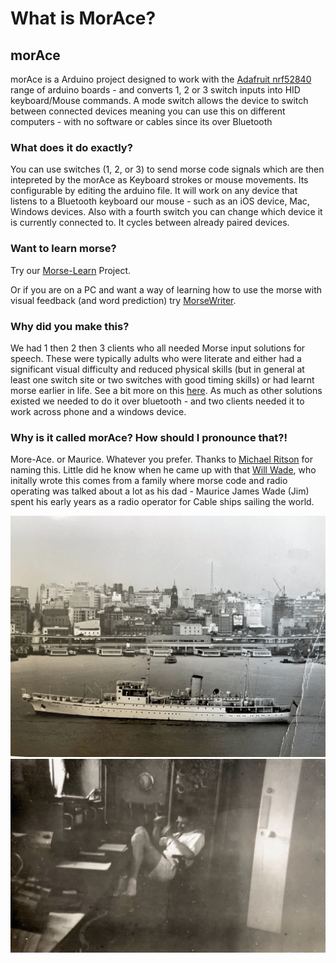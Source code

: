# What is MorAce?

## morAce

morAce is a Arduino project designed to work with the [Adafruit nrf52840](https://www.adafruit.com/product/4062) range of arduino boards - and converts 1, 2 or 3 switch inputs into HID keyboard/Mouse commands. A mode switch allows the device to switch between connected devices meaning you can use this on different computers - with no software or cables since its over Bluetooth

### What does it do exactly?

You can use switches (1, 2, or 3) to send morse code signals which are then intepreted by the morAce as Keyboard strokes or mouse movements. Its configurable by editing the arduino file. It will work on any device that listens to a Bluetooth keyboard our mouse - such as an iOS device, Mac, Windows devices. Also with a fourth switch you can change which device it is currently connected to. It cycles between already paired devices.

### Want to learn morse?

Try our [Morse-Learn](https://github.com/AceCentre/morse-learn/) Project.

Or if you are on a PC and want a way of learning how to use the morse with visual feedback (and word prediction)  try [MorseWriter](https://github.com/AceCentre/MorseWriter).

### Why did you make this?

We had 1 then 2 then 3 clients who all needed Morse input solutions for speech. These were typically adults who were literate and either had a significant visual difficulty and reduced physical skills (but in general at least one switch site or two switches with good timing skills) or had learnt morse earlier in life. See a bit more on this [here](https://acecentre.org.uk/projects/morse-code). As much as other solutions existed we needed to do it over bluetooth - and two clients needed it to work across phone and a windows device.&#x20;

### Why is it called morAce? How should I pronounce that?!

More-Ace. or Maurice. Whatever you prefer. Thanks to [Michael Ritson](https://acecentre.org.uk/about/staff/michael-ritson) for naming this. Little did he know when he came up with that [Will Wade](https://acecentre.org.uk/about/staff/will-wade), who initally wrote this comes from a family where morse code and radio operating was talked about a lot as his dad - Maurice James Wade (Jim) spent his early years as a radio operator for Cable ships sailing the world.&#x20;

![Cable ship in Sydney, Australia](.gitbook/assets/photoboat.jpg) ![Jim Wade in the radio operators room](.gitbook/assets/photo.jpg)
